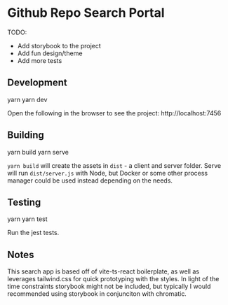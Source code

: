 # Github Repo Search Portal

TODO:

- Add storybook to the project
- Add fun design/theme
- Add more tests

## Development

yarn
yarn dev

Open the following in the browser to see the project: http://localhost:7456

## Building

yarn build
yarn serve

`yarn build` will create the assets in `dist` - a client and server folder. Serve will run `dist/server.js` with Node, but Docker or some other process manager could be used instead depending on the needs.

## Testing

yarn
yarn test

Run the jest tests.

## Notes

This search app is based off of vite-ts-react boilerplate, as well as leverages tailwind.css for quick prototyping with the styles. In light of the time constraints storybook might not be included, but typically I would recommended using storybook in conjunciton with chromatic.
